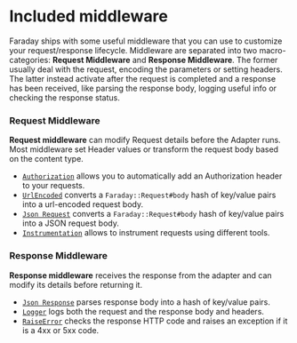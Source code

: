 # Included middleware

Faraday ships with some useful middleware that you can use to customize your request/response lifecycle.
Middleware are separated into two macro-categories: **Request Middleware** and **Response Middleware**.
The former usually deal with the request, encoding the parameters or setting headers.
The latter instead activate after the request is completed and a response has been received, like
parsing the response body, logging useful info or checking the response status.

### Request Middleware

**Request middleware** can modify Request details before the Adapter runs. Most
middleware set Header values or transform the request body based on the
content type.

* [`Authorization`][authentication] allows you to automatically add an Authorization header to your requests.
* [`UrlEncoded`][url_encoded] converts a `Faraday::Request#body` hash of key/value pairs into a url-encoded request body.
* [`Json Request`][json-request] converts a `Faraday::Request#body` hash of key/value pairs into a JSON request body.
* [`Instrumentation`][instrumentation] allows to instrument requests using different tools.


### Response Middleware

**Response middleware** receives the response from the adapter and can modify its details
before returning it.

* [`Json Response`][json-response] parses response body into a hash of key/value pairs.
* [`Logger`][logger] logs both the request and the response body and headers.
* [`RaiseError`][raise_error] checks the response HTTP code and raises an exception if it is a 4xx or 5xx code.


[authentication]:       middleware/included/authentication.md
[url_encoded]:          middleware/included/url-encoding
[json-request]:         middleware/included/json#json-requests
[instrumentation]:      middleware/included/instrumentation
[json-response]:        middleware/included/json#json-responses
[logger]:               middleware/included/logging
[raise_error]:          middleware/included/raising-errors
